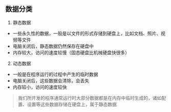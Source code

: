 ## 数据分类

1. 静态数据

- 一些永久性的数据，一般是以文件的形式存储到硬盘上，比如文档、照片、视频等文件
- 电脑关闭后，静态数据仍然保存在硬盘中
- 内存较大，访问的速度较慢（固态硬盘比机械硬盘快很多）

2. 动态数据

- 一般是在程序运行的过程中产生的临时数据
- 电脑关闭后，这些数据会清除，会丢失
- 内存较小，访问的速度较快

> 我们所开发的程序通常运行时大部分数据都是在内存中临时生成的，诸如配置、设置等这些数据存储在硬盘上，属于静态数据


